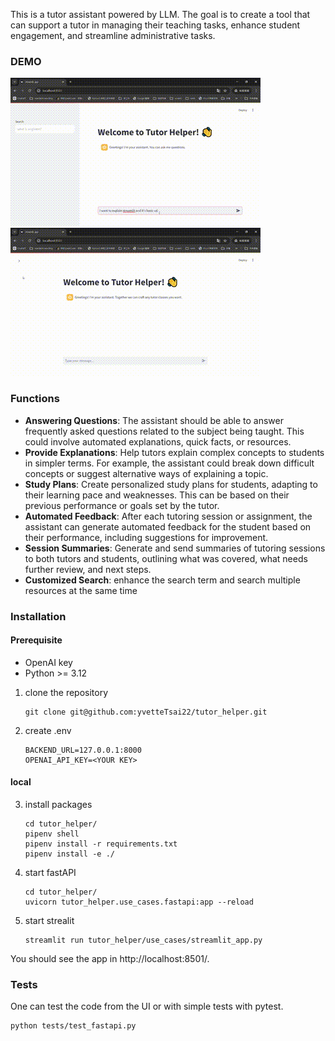 This is a tutor assistant powered by LLM.
The goal is to create a tool that can support a tutor in managing their teaching tasks, enhance student engagement, and streamline administrative tasks. 

### DEMO
![Customized Search Demo](image/question_answering.gif)
![Customized Search Demo](image/search.gif)

### Functions
   
- **Answering Questions**: The assistant should be able to answer frequently asked questions related to the subject being taught. This could involve automated explanations, quick facts, or resources.
- **Provide Explanations**: Help tutors explain complex concepts to students in simpler terms. For example, the assistant could break down difficult concepts or suggest alternative ways of explaining a topic.
- **Study Plans**: Create personalized study plans for students, adapting to their learning pace and weaknesses. This can be based on their previous performance or goals set by the tutor.
- **Automated Feedback**: After each tutoring session or assignment, the assistant can generate automated feedback for the student based on their performance, including suggestions for improvement.
- **Session Summaries**: Generate and send summaries of tutoring sessions to both tutors and students, outlining what was covered, what needs further review, and next steps.
- **Customized Search**: enhance the search term and search multiple resources at the same time


### Installation
#### Prerequisite
- OpenAI key
- Python >= 3.12

1. clone the repository
   ```
   git clone git@github.com:yvetteTsai22/tutor_helper.git
   ```
2. create .env
   ```
   BACKEND_URL=127.0.0.1:8000
   OPENAI_API_KEY=<YOUR KEY>
   ```

#### local
3. install packages
   ```
   cd tutor_helper/
   pipenv shell
   pipenv install -r requirements.txt
   pipenv install -e ./
   ```
4. start fastAPI
   ```
   cd tutor_helper/
   uvicorn tutor_helper.use_cases.fastapi:app --reload
   ```
5. start strealit
   ```
   streamlit run tutor_helper/use_cases/streamlit_app.py
   ```

You should see the app in http://localhost:8501/.


### Tests
One can test the code from the UI or with simple tests with pytest.
```
python tests/test_fastapi.py
```